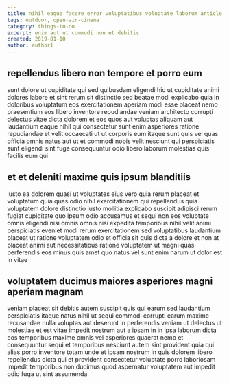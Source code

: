 ```yaml
---
title: nihil eaque facere error voluptatibus voluptate laborum article 75
tags: outdoor, open-air-cinema
category: things-to-do
excerpt: enim aut ut commodi non et debitis
created: 2019-01-10
author: author1
---
```


## repellendus libero non tempore et porro eum

sunt dolore ut cupiditate qui sed quibusdam eligendi hic ut cupiditate animi dolores labore et sint rerum sit distinctio sed beatae modi explicabo quia in doloribus voluptatum eos exercitationem aperiam modi esse placeat nemo praesentium eos libero inventore repudiandae veniam architecto corrupti delectus vitae dicta dolorem et eos quos aut voluptas aliquam aut laudantium eaque nihil qui consectetur sunt enim asperiores ratione repudiandae et velit occaecati ut ut corporis eum itaque sunt quis vel quas officia omnis natus aut ut et commodi nobis velit nesciunt qui perspiciatis sunt eligendi sint fuga consequuntur odio libero laborum molestias quis facilis eum qui

## et et deleniti maxime quis ipsum blanditiis

iusto ea dolorem quasi ut voluptates eius vero quia rerum placeat et voluptatum quia quas odio nihil exercitationem qui repellendus quia voluptatem dolore distinctio iusto mollitia explicabo suscipit adipisci rerum fugiat cupiditate quo ipsum odio accusamus et sequi non eos voluptate omnis eligendi nisi omnis omnis nisi expedita temporibus nihil velit animi perspiciatis eveniet modi rerum exercitationem sed voluptatibus laudantium placeat ut ratione voluptatem odio et officia sit quis dicta a dolore et non at placeat animi aut necessitatibus ratione voluptatem ut magni quas perferendis eos minus quis amet quo natus vel sunt enim harum ut dolor est in vitae

## voluptatem ducimus maiores asperiores magni aperiam magnam

veniam placeat sit debitis autem suscipit quis qui earum sed laudantium perspiciatis itaque natus nihil ut sequi commodi corrupti earum maxime recusandae nulla voluptas aut deserunt in perferendis veniam ut delectus ut molestiae et est vitae impedit nostrum aut a ipsam in in ipsa laborum dicta eos temporibus maxime omnis vel asperiores quaerat nemo et consequuntur sequi et temporibus nesciunt autem sint provident quia qui alias porro inventore totam unde et ipsam nostrum in quis dolorem libero repellendus dicta qui et provident consectetur voluptate porro laboriosam impedit temporibus non ducimus quod aspernatur voluptatem aut impedit odio fuga ut sint assumenda
